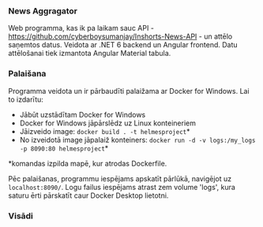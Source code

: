 ### News Aggragator

Web programma, kas ik pa laikam sauc API - https://github.com/cyberboysumanjay/Inshorts-News-API - un attēlo saņemtos datus.
Veidota ar .NET 6 backend un Angular frontend. Datu attēlošanai tiek izmantota Angular Material tabula.

### Palaišana

Programma veidota un ir pārbaudīti palaižama ar Docker for Windows. Lai to izdarītu:

- Jābūt uzstādītam Docker for Windows
- Docker for Windows jāpārslēdz uz Linux konteineriem
- Jāizveido image: `docker build . -t helmesproject`* 
- No izveidotā image jāpalaiž konteiners: `docker run -d -v logs:/my_logs -p 8090:80 helmesproject`*

*komandas izpilda mapē, kur atrodas Dockerfile.

Pēc palaišanas, programmu iespējams apskatīt pārlūkā, navigējot uz `localhost:8090/`.
Logu failus iespējams atrast zem volume 'logs', kura saturu ērti pārskatīt caur Docker Desktop lietotni.

### Visādi
